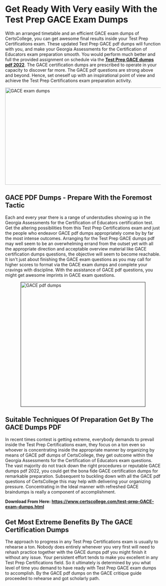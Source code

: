 <h1><strong>Get Ready With Very easily With the Test Prep GACE Exam Dumps&nbsp;</strong></h1>
<p><span style="font-weight: 400;">With an arranged timetable and an efficient  GACE exam dumps of CertsCollege, you can get awesome final results inside your Test Prep Certifications exam. These updated Test Prep GACE pdf dumps will function with you, and make your Georgia Assessments for the Certification of Educators exam preparation smooth. You would perform much better and full the provided assignment on schedule via the <strong><a href="https://www.certscollege.com/test-prep-GACE-exam-dumps.html">Test Prep GACE dumps pdf 2022</a></strong>. The GACE certification dumps are prescribed to operate in your capacity to discover far more. The  GACE pdf questions are strong above and beyond. Hence, set oneself up with an inspirational point of view and achieve the Test Prep Certifications exam preparation activity.&nbsp;</span></p>
<p><span style="font-weight: 400;"><img style="display: block; margin-left: auto; margin-right: auto;" src="https://i.ibb.co/CPDK3ps/Yellow-and-Blue-Initiative-Blog-Banner.png" alt="GACE exam dumps" width="559" height="315" /></span></p>
<h2><strong>GACE PDF Dumps - Prepare With the Foremost Tactic</strong></h2>
<p><span style="font-weight: 400;">Each and every year there is a range of understudies showing up in the Georgia Assessments for the Certification of Educators certification test. Get the altering possibilities from this Test Prep Certifications exam and just the people who endeavor GACE pdf dumps appropriately come by by far the most intense outcomes. Arranging for the Test Prep GACE dumps pdf may well seem to be an overwhelming errand from the outset yet with all the appropriate direction and acceptable overview material like GACE certification dumps questions, the objective will seem to become reachable. It isn't just about finishing the GACE exam questions as you may call for higher scores to format via the GACE exam dumps and complete your cravings with discipline. With the assistance of GACE pdf questions, you might get awesome imprints in GACE exam questions.</span></p>
<p><span style="font-weight: 400;"><a href=""><img style="display: block; margin-left: auto; margin-right: auto;" src="https://i.ibb.co/9tMrhdY/Teacher-Appreciation-Invitation.png" alt="GACE pdf dumps " width="404" height="404" /></a></span></p>
<h2><strong>Suitable Techniques Of Preparation Get By The GACE Dumps PDF</strong></h2>
<p><span style="font-weight: 400;">In recent times contest is getting extreme, everybody demands to prevail inside the Test Prep Certifications exam, they focus on a ton even so whoever is concentrating inside the appropriate manner by organizing by means of GACE pdf dumps of CertsCollege, they get outcome within the Georgia Assessments for the Certification of Educators exam questions. The vast majority do not track down the right procedures or reputable GACE dumps pdf 2022, you could get the bona fide GACE certification dumps for remarkable preparation. Subsequent to buckling down with all the  GACE pdf questions of CertsCollege this may help with delivering your organizing pressure. Concentrating in the Ideal manner with refreshed GACE braindumps is really a component of accomplishment.</span></p>
<p><span style="font-weight: 400;"><strong>Download From Here: <a href="https://www.certscollege.com/test-prep-GACE-exam-dumps.html">https://www.certscollege.com/test-prep-GACE-exam-dumps.html</a></strong></span></p>
<h2><strong>Get Most Extreme Benefits By The GACE Certification Dumps</strong></h2>
<p><span style="font-weight: 400;">The approach to progress in any Test Prep Certifications exam is usually to rehearse a ton. Nobody does entirely whenever you very first will need to rehash practice together with the GACE dumps pdf you might finish it without any issue. Your persistent effort tends to make you excellent in any Test Prep Certifications field. So it ultimately is determined by you what level of time you demand to have ready with Test Prep GACE exam dumps to accomplish. By the GACE pdf dumps on the GACE critique guide proceeded to rehearse and got scholarly path.</span></p>

